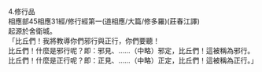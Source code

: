 4.修行品  
相應部45相應31經/修行經第一(道相應/大篇/修多羅)(莊春江譯)  
起源於舍衛城。  
「比丘們！我將教導你們邪行與正行，你們要聽！  
比丘們！什麼是邪行呢？即：邪見、……（中略）邪定，比丘們！這被稱為邪行。比丘們！什麼是正行呢？即：正見、……（中略）正定，比丘們！這被稱為正行。」  
  
  
